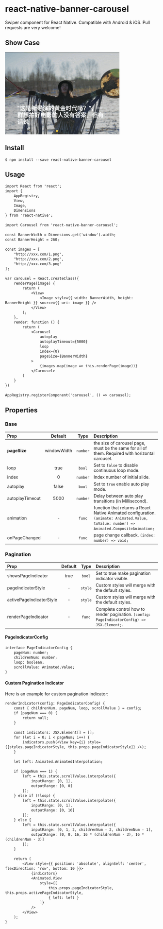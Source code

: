 # react-native-banner-carousel

Swiper component for React Native. Compatible with Android & iOS. Pull requests are very welcome!

## Show Case

![](images/showcase.gif)

## Install

    $ npm install --save react-native-banner-carousel

## Usage
        
    import React from 'react';
    import {
        AppRegistry,
        View,
        Image,
        Dimensions
    } from 'react-native';

    import Carousel from 'react-native-banner-carousel';

    const BannerWidth = Dimensions.get('window').width;
    const BannerHeight = 260;

    const images = [
        "http://xxx.com/1.png",
        "http://xxx.com/2.png",
        "http://xxx.com/3.png"
    ];

    var carousel = React.createClass({
        renderPage(image) {
            return (
                <View>
                    <Image style={{ width: BannerWidth, height: BannerHeight }} source={{ uri: image }} />
                </View>
            );
        },
        render: function () {
            return (
                <Carousel
                    autoplay
                    autoplayTimeout={5000}
                    loop
                    index={0}
                    pageSize={BannerWidth}
                >
                    {images.map(image => this.renderPage(image))}
                </Carousel>
            )
        }
    })

    AppRegistry.registerComponent('carousel', () => carousel);

## Properties

### Base

| Prop  | Default  | Type | Description |
| :------------ |:---------------:| :---------------:| :-----|
| **pageSize** | windowWidth | `number` | the size of carousel page, must be the same for all of them. Required with horizontal carousel.  |
| loop | true | `bool` | Set to `false` to disable continuous loop mode. |
| index | 0 | `number` | Index number of initial slide. |
| autoplay | false | `bool` | Set to `true` enable auto play mode. |
| autoplayTimeout | 5000 | `number` | Delay between auto play transitions (in Millisecond). |
| animation | - | `func` | function that returns a React Native Animated configuration. `(animate: Animated.Value, toValue: number) => Animated.CompositeAnimation;` |
| onPageChanged | - | `func` | page change callback. `(index: number) => void;` |

### Pagination

| Prop  | Default  | Type | Description |
| :------------ |:---------------:| :---------------:| :-----|
| showsPageIndicator | true | `bool` | Set to true make pagination indicator visible.  |
| pageIndicatorStyle | - | `style` | Custom styles will merge with the default styles. |
| activePageIndicatorStyle | - | `style` | Custom styles will merge with the default styles. |
| renderPageIndicator | - | `func` | Complete control how to render pagination. `(config: PageIndicatorConfig) => JSX.Element;`. |

#### PageIndicatorConfig

    interface PageIndicatorConfig {
        pageNum: number;
        childrenNum: number;
        loop: boolean;
        scrollValue: Animated.Value;
    }


#### Custom Pagination Indicator

Here is an example for custom pagination indicator:

    renderIndicator(config: PageIndicatorConfig) {
        const { childrenNum, pageNum, loop, scrollValue } = config;
        if (pageNum === 0) {
            return null;
        }

        const indicators: JSX.Element[] = [];
        for (let i = 0; i < pageNum; i++) {
            indicators.push(<View key={i} style={[styles.pageIndicatorStyle, this.props.pageIndicatorStyle]} />);
        }

        let left: Animated.AnimatedInterpolation;

        if (pageNum === 1) {
            left = this.state.scrollValue.interpolate({
                inputRange: [0, 1],
                outputRange: [0, 0]
            });
        } else if (!loop) {
            left = this.state.scrollValue.interpolate({
                inputRange: [0, 1],
                outputRange: [0, 16]
            });
        } else {
            left = this.state.scrollValue.interpolate({
                inputRange: [0, 1, 2, childrenNum - 2, childrenNum - 1],
                outputRange: [0, 0, 16, 16 * (childrenNum - 3), 16 * (childrenNum - 3)]
            });
        }

        return (
            <View style={{ position: 'absolute', alignSelf: 'center', flexDirection: 'row', bottom: 10 }}>
                {indicators}
                <Animated.View
                    style={[
                        this.props.pageIndicatorStyle, this.props.activePageIndicatorStyle,
                        { left: left }
                    ]}
                />
            </View>
        );
    }